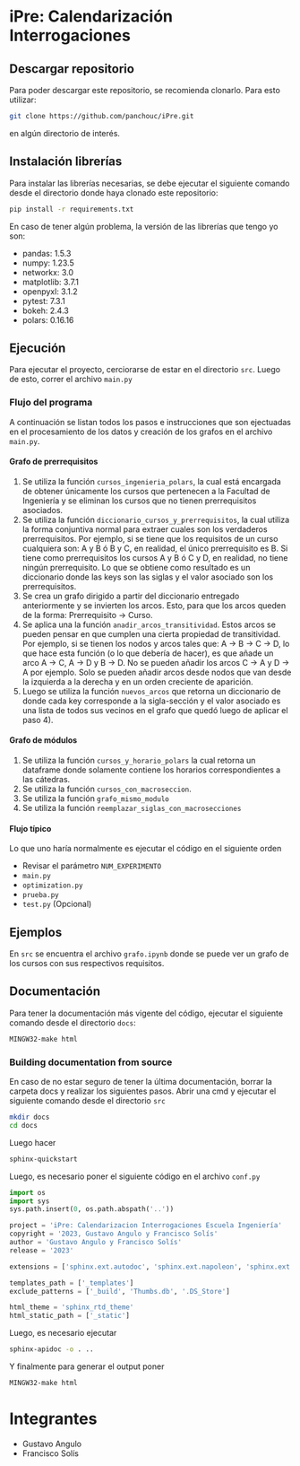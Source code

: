 # iPre: Calendarización Interrogaciones

## Descargar repositorio

Para poder descargar este repositorio, se recomienda clonarlo. Para esto utilizar:

```sh
git clone https://github.com/panchouc/iPre.git
```
en algún directorio de interés.

## Instalación librerías

Para instalar las librerías necesarias, se debe ejecutar el siguiente comando desde el directorio donde haya clonado este repositorio:

```sh
pip install -r requirements.txt
```

En caso de tener algún problema, la versión de las librerías que tengo yo son:

- pandas: 1.5.3
- numpy: 1.23.5
- networkx: 3.0
- matplotlib: 3.7.1
- openpyxl: 3.1.2
- pytest: 7.3.1
- bokeh: 2.4.3
- polars: 0.16.16


## Ejecución


Para ejecutar el proyecto, cerciorarse de estar en el directorio `src`. Luego de esto, correr el archivo `main.py`

### Flujo del programa
A continuación se listan todos los pasos e instrucciones que son ejectuadas en el procesamiento de los datos y creación de los grafos en el archivo `main.py`.

#### Grafo de prerrequisitos

1) Se utiliza la función `cursos_ingenieria_polars`, la cual está encargada de obtener únicamente los cursos que pertenecen a la Facultad de Ingeniería y se eliminan los cursos que no tienen prerrequisitos asociados.
2) Se utiliza la función `diccionario_cursos_y_prerrequisitos`, la cual utiliza la forma conjuntiva normal para extraer cuales son los verdaderos prerrequisitos. Por ejemplo, si se tiene que los requisitos de un curso cualquiera son: A y B ó B y C, en realidad, el único prerrequisito es B. Si tiene como prerrequisitos los cursos
A y B ó C y D, en realidad, no tiene ningún prerrequisito. Lo que se obtiene como resultado es un diccionario donde las keys son las siglas y el valor asociado son los prerrequisitos.
3) Se crea un grafo dirigido a partir del diccionario entregado anteriormente y se invierten los arcos. Esto, para que los arcos queden de la forma: Prerrequisito -> Curso.
4) Se aplica una la función `anadir_arcos_transitividad`. Estos arcos se pueden pensar en que cumplen una cierta propiedad de transitividad. Por ejemplo, si se tienen los nodos y arcos tales que: A -> B -> C -> D, lo que hace esta función (o lo que debería de hacer), es que añade un arco A -> C, A -> D y B -> D. No se pueden añadir los arcos C -> A y D -> A por ejemplo. Solo se pueden añadir arcos desde nodos que van desde la izquierda a la derecha y en un orden creciente de aparición.  
5) Luego se utiliza la función `nuevos_arcos` que retorna un diccionario de donde cada key corresponde a la sigla-sección y el valor asociado es una lista de todos sus vecinos en el grafo que quedó luego de aplicar el paso 4).

#### Grafo de módulos

1) Se utiliza la función `cursos_y_horario_polars` la cual retorna un dataframe donde solamente contiene los horarios correspondientes a las cátedras.
2) Se utiliza la función `cursos_con_macroseccion`.
3) Se utiliza la función `grafo_mismo_modulo`
4) Se utiliza la función `reemplazar_siglas_con_macrosecciones`

#### Flujo típico

Lo que uno haría normalmente es ejecutar el código en el siguiente orden


- Revisar el parámetro `NUM_EXPERIMENTO`
- `main.py`
- `optimization.py`
- `prueba.py`
- `test.py` (Opcional)

## Ejemplos

En `src` se encuentra el archivo `grafo.ipynb` donde se puede ver un grafo de los cursos con sus respectivos requisitos.

## Documentación

Para tener la documentación más vigente del código, ejecutar el siguiente comando desde el directorio `docs`:

```sh
MINGW32-make html
```

### Building documentation from source

En caso de no estar seguro de tener la última documentación, borrar la carpeta docs y realizar los siguientes pasos.
Abrir una cmd y ejecutar el siguiente comando desde el directorio `src`


```sh
mkdir docs
cd docs
```

Luego hacer
```sh
sphinx-quickstart
```

Luego, es necesario poner el siguiente código en el archivo `conf.py`

```python
import os
import sys
sys.path.insert(0, os.path.abspath('..'))

project = 'iPre: Calendarizacion Interrogaciones Escuela Ingeniería'
copyright = '2023, Gustavo Angulo y Francisco Solís'
author = 'Gustavo Angulo y Francisco Solís'
release = '2023'

extensions = ['sphinx.ext.autodoc', 'sphinx.ext.napoleon', 'sphinx.ext.todo']

templates_path = ['_templates']
exclude_patterns = ['_build', 'Thumbs.db', '.DS_Store']

html_theme = 'sphinx_rtd_theme'
html_static_path = ['_static']
```

Luego, es necesario ejecutar

```sh
sphinx-apidoc -o . ..
```

Y finalmente para generar el output poner

```sh
MINGW32-make html
```


# Integrantes
- Gustavo Angulo
- Francisco Solís